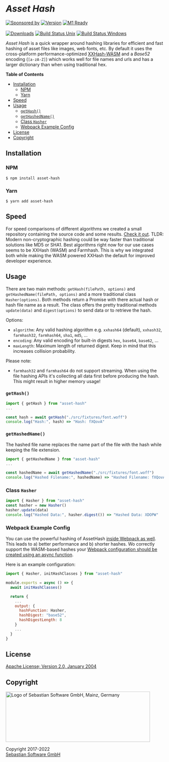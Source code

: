 # _Asset Hash_

[![Sponsored by][sponsor-img]][sponsor] [![Version][npm-version-img]][npm] [![M1 Ready][apple-img]][m1]
<br/><br/>
[![Downloads][npm-downloads-img]][npm] [![Build Status Unix][github-img]][github] [![Build Status Windows][appveyor-img]][appveyor]

_Asset Hash_ is a quick wrapper around hashing libraries for efficient and fast hashing of asset files like images, web fonts, etc. By default it uses the cross-platform performance-optimized [XXHash-WASM](https://github.com/jungomi/xxhash-wasm) and a _Base52_ encoding (`[a-zA-Z]`) which works well for file names and urls and has a larger dictionary than when using traditional hex.

[sponsor]: https://www.sebastian-software.de
[m1]: https://en.wikipedia.org/wiki/Apple_M1
[npm]: https://www.npmjs.com/package/asset-hash
[github]: https://github-ci.org/sebastian-software/asset-hash
[appveyor]: https://ci.appveyor.com/project/swernerx/asset-hash/branch/master
[sponsor-img]: https://badgen.net/badge/Sponsored%20by/Sebastian%20Software/692446
[apple-img]: https://badgen.net/badge/M1/ready?icon=apple
[npm-downloads-img]: https://badgen.net/npm/dm/asset-hash
[npm-version-img]: https://badgen.net/npm/v/asset-hash
[github-img]: https://badgen.net/github/status/sebastian-software/asset-hash?label=unix%20build&icon=github
[appveyor-img]: https://badgen.net/appveyor/ci/swernerx/asset-hash?label=windows%20build&icon=windows

<!-- START doctoc generated TOC please keep comment here to allow auto update -->
<!-- DON'T EDIT THIS SECTION, INSTEAD RE-RUN doctoc TO UPDATE -->

**Table of Contents**

- [Installation](#installation)
  - [NPM](#npm)
  - [Yarn](#yarn)
- [Speed](#speed)
- [Usage](#usage)
  - [`getHash()`](#gethash)
  - [`getHashedName()`](#gethashedname)
  - [Class `Hasher`](#class-hasher)
  - [Webpack Example Config](#webpack-example-config)
- [License](#license)
- [Copyright](#copyright)

<!-- END doctoc generated TOC please keep comment here to allow auto update -->

## Installation

### NPM

```console
$ npm install asset-hash
```

### Yarn

```console
$ yarn add asset-hash
```

## Speed

For speed comparisons of different algorithms we created a small repository containing the source code and some results. [Check it out](https://github.com/sebastian-software/node-hash-comparison). TLDR: Modern non-cryptographic hashing could be way faster than traditional solutions like MD5 or SHA1. Best algorithms right now for our use cases seems to be XXHash (WASM) and Farmhash. This is why we integrated both while making the WASM powered XXHash the default for improved developer experience.

## Usage

There are two main methods: `getHash(filePath, options)` and `getHashedName(filePath, options)` and a more traditional class `Hasher(options)`. Both methods return a Promise with there actual hash or hash file name as a result. The class offers the pretty traditional methods `update(data)` and `digest(options)` to send data or to retrieve the hash.

Options:

- `algorithm`: Any valid hashing algorithm e.g. `xxhash64` (default), `xxhash32`, `farmhash32`, `farmhash64`, `sha1`, `md5`, ...
- `encoding`: Any valid encoding for built-in digests `hex`, `base64`, `base62`, ...
- `maxLength`: Maximum length of returned digest. Keep in mind that this increases collision probability.

Please note:

- `farmhash32` and `farmhash64` do not support streaming. When using the file hashing APIs it's collecting all data first before producing the hash. This might result in higher memory usage!

### `getHash()`

```js
import { getHash } from "asset-hash"
...

const hash = await getHash("./src/fixtures/font.woff")
console.log("Hash:", hash) => "Hash: fXQovA"
```

### `getHashedName()`

The hashed file name replaces the name part of the file with the hash while keeping the file extension.

```js
import { getHashedName } from "asset-hash"
...

const hashedName = await getHashedName("./src/fixtures/font.woff")
console.log("Hashed Filename:", hashedName) => "Hashed Filename: fXQovA.woff"
```

### Class `Hasher`

```js
import { Hasher } from "asset-hash"
const hasher = new Hasher()
hasher.update(data)
console.log("Hashed Data:", hasher.digest()) => "Hashed Data: XDOPW"
```

### Webpack Example Config

You can use the powerful hashing of AssetHash [inside Webpack as well](https://webpack.js.org/configuration/output/#outputhashfunction). This leads to a) better performance and b) shorter hashes. Wo correctly support the WASM-based hashes your [Webpack configuration should be created using an async function](https://webpack.js.org/configuration/configuration-types/#exporting-a-promise).

Here is an example configuration:

```js
import { Hasher, initHashClasses } from "asset-hash"

module.exports = async () => {
  await initHashClasses()

  return {
    ...
    output: {
      hashFunction: Hasher,
      hashDigest: "base52",
      hashDigestLength: 8
    }
    ...
  }
}
```

## License

[Apache License; Version 2.0, January 2004](http://www.apache.org/licenses/LICENSE-2.0)

## Copyright

<img src="https://cdn.rawgit.com/sebastian-software/sebastian-software-brand/0d4ec9d6/sebastiansoftware-en.svg" alt="Logo of Sebastian Software GmbH, Mainz, Germany" width="460" height="160"/>

Copyright 2017-2022<br/>[Sebastian Software GmbH](http://www.sebastian-software.de)
